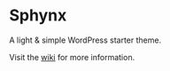 # Sphynx

A light & simple WordPress starter theme.

Visit the [wiki](https://github.com/trendwerk/sphynx/wiki) for more information.
